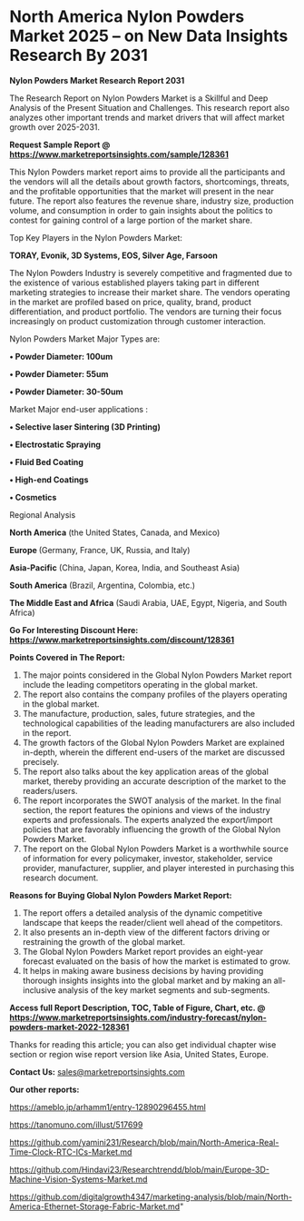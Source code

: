 # North America Nylon Powders Market 2025 – on New Data Insights Research By 2031

<strong>Nylon Powders Market Research Report 2031</strong>

The Research Report on Nylon Powders Market is a Skillful and Deep Analysis of the Present Situation and Challenges. This research report also analyzes other important trends and market drivers that will affect market growth over 2025-2031.

<strong>Request Sample Report @ <a href=https://www.marketreportsinsights.com/sample/128361>https://www.marketreportsinsights.com/sample/128361</a></strong>

This Nylon Powders market report aims to provide all the participants and the vendors will all the details about growth factors, shortcomings, threats, and the profitable opportunities that the market will present in the near future. The report also features the revenue share, industry size, production volume, and consumption in order to gain insights about the politics to contest for gaining control of a large portion of the market share.

Top Key Players in the Nylon Powders Market:

<strong>TORAY, Evonik, 3D Systems, EOS, Silver Age, Farsoon</strong>

The Nylon Powders Industry is severely competitive and fragmented due to the existence of various established players taking part in different marketing strategies to increase their market share. The vendors operating in the market are profiled based on price, quality, brand, product differentiation, and product portfolio. The vendors are turning their focus increasingly on product customization through customer interaction.

Nylon Powders Market Major Types are:

<strong>• Powder Diameter: 100um

• Powder Diameter: 55um

• Powder Diameter: 30-50um</strong>

Market Major end-user applications :

<strong>• Selective laser Sintering (3D Printing)

• Electrostatic Spraying

• Fluid Bed Coating

• High-end Coatings

• Cosmetics</strong>

Regional Analysis

</u><strong><b>North America</b></strong> (the United States, Canada, and Mexico)

<strong><b>Europe </b></strong>(Germany, France, UK, Russia, and Italy)

<strong><b>Asia-Pacific</b></strong> (China, Japan, Korea, India, and Southeast Asia)

<strong><b>South America</b></strong> (Brazil, Argentina, Colombia, etc.)

<strong><b>The Middle East and Africa</b></strong> (Saudi Arabia, UAE, Egypt, Nigeria, and South Africa)

<strong>Go For Interesting Discount Here: <a href=https://www.marketreportsinsights.com/discount/128361>https://www.marketreportsinsights.com/discount/128361</a></strong>

<strong>Points Covered in The Report:</strong>
<ol>
  <li>The major points considered in the Global Nylon Powders Market report include the leading competitors operating in the global market.</li>
  <li>The report also contains the company profiles of the players operating in the global market.</li>
  <li>The manufacture, production, sales, future strategies, and the technological capabilities of the leading manufacturers are also included in the report.</li>
  <li>The growth factors of the Global Nylon Powders Market are explained in-depth, wherein the different end-users of the market are discussed precisely.</li>
  <li>The report also talks about the key application areas of the global market, thereby providing an accurate description of the market to the readers/users.</li>
  <li>The report incorporates the SWOT analysis of the market. In the final section, the report features the opinions and views of the industry experts and professionals. The experts analyzed the export/import policies that are favorably influencing the growth of the Global Nylon Powders Market.</li>
  <li>The report on the Global Nylon Powders Market is a worthwhile source of information for every policymaker, investor, stakeholder, service provider, manufacturer, supplier, and player interested in purchasing this research document.</li>
</ol>
<strong>Reasons for Buying Global Nylon Powders Market Report:</strong>

<ol>
  <li>The report offers a detailed analysis of the dynamic competitive landscape that keeps the reader/client well ahead of the competitors.</li>
  <li>It also presents an in-depth view of the different factors driving or restraining the growth of the global market.</li>
  <li>The Global Nylon Powders Market report provides an eight-year forecast evaluated on the basis of how the market is estimated to grow.</li>
  <li>It helps in making aware business decisions by having providing thorough insights insights into the global market and by making an all-inclusive analysis of the key market segments and sub-segments.</li>
</ol>
<strong>Access full Report Description, TOC, Table of Figure, Chart, etc. @ <a href=https://www.marketreportsinsights.com/industry-forecast/nylon-powders-market-2022-128361>https://www.marketreportsinsights.com/industry-forecast/nylon-powders-market-2022-128361</a></strong>


Thanks for reading this article; you can also get individual chapter wise section or region wise report version like Asia, United States, Europe.

<strong>Contact Us:</strong>
sales@marketreportsinsights.com

<strong>Our other reports:</strong>

<a href=https://ameblo.jp/arhamm1/entry-12890296455.html>https://ameblo.jp/arhamm1/entry-12890296455.html</a>

<a href=https://tanomuno.com/illust/517699>https://tanomuno.com/illust/517699</a>

<a href=https://github.com/yamini231/Research/blob/main/North-America-Real-Time-Clock-RTC-ICs-Market.md>https://github.com/yamini231/Research/blob/main/North-America-Real-Time-Clock-RTC-ICs-Market.md</a>

<a href=https://github.com/Hindavi23/Researchtrendd/blob/main/Europe-3D-Machine-Vision-Systems-Market.md>https://github.com/Hindavi23/Researchtrendd/blob/main/Europe-3D-Machine-Vision-Systems-Market.md</a>

<a href=https://github.com/digitalgrowth4347/marketing-analysis/blob/main/North-America-Ethernet-Storage-Fabric-Market.md>https://github.com/digitalgrowth4347/marketing-analysis/blob/main/North-America-Ethernet-Storage-Fabric-Market.md</a>"
